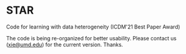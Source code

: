 # STAR
Code for learning with data heterogeneity (ICDM'21 Best Paper Award)

The code is being re-organized for better usability. Please contact us (xie@umd.edu) for the current version. Thanks.
